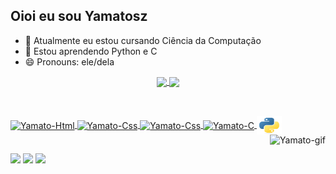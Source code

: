 ## Oioi eu sou Yamatosz

- 🔭 Atualmente eu estou cursando Ciência da Computação
- 🌱 Estou aprendendo Python e C
- 😄 Pronouns: ele/dela
<div align="center">
  <a href="https://github.com/yamatosz">
  <img height="170em" align="center" src="https://github-readme-stats.vercel.app/api?username=yamatosz&show_icons=true&disable_animations=false&theme=monokai&include_all_commits=true&count_private=true"/>
  <img height="170em" align="center" src="https://github-readme-stats.vercel.app/api/top-langs/?username=yamatosz&layout=compact&langs_count=7&theme=monokai"/>
</div>
  
##

<div style="display: inline_block"><br>
  <img align="center" alt="Yamato-Html" height="30" widht="40" src="https://cdn.jsdelivr.net/gh/devicons/devicon/icons/html5/html5-original-wordmark.svg">
  <img align="center" alt="Yamato-Css" height="30" widht="40" src="https://cdn.jsdelivr.net/gh/devicons/devicon/icons/css3/css3-original-wordmark.svg">
  <img align="center" alt="Yamato-Css" height="30" widht="40" src="https://cdn.jsdelivr.net/gh/devicons/devicon/icons/javascript/javascript-original.svg">
  <img align="center" alt="Yamato-C" height="30" widht="40" src="https://cdn.jsdelivr.net/gh/devicons/devicon/icons/c/c-plain.svg">
  <img align="center" alt="Yamato-Python" height="30" width="40" src="https://raw.githubusercontent.com/devicons/devicon/master/icons/python/python-original.svg">
  <img align="right" alt="Yamato-gif" height ="200" widht="200" src="https://cdn.discordapp.com/attachments/822800826140590120/927249451624587365/Gif.gif">
</div>
  
##
 
<div> 
  <a href="https://www.instagram.com/lucasjose451/" target="_blank"><img src="https://img.shields.io/badge/-Instagram-%23E4405F?style=for-the-badge&logo=instagram&logoColor=white" target="_blank"></a>
 	<a href="https://www.twitch.tv/yamato_sz" target="_blank"><img src="https://img.shields.io/badge/Twitch-9146FF?style=for-the-badge&logo=twitch&logoColor=white" target="_blank"></a>
  <a href = "mailto:lucasj191218@gmail.com"><img src="https://img.shields.io/badge/-Gmail-%23333?style=for-the-badge&logo=gmail&logoColor=white" target="_blank"></a>
</div>
